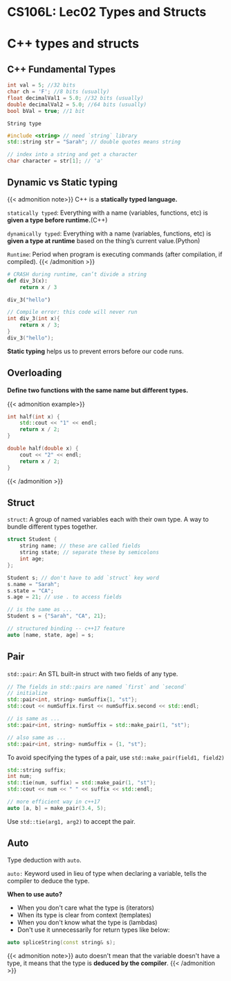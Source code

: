 # CS106L: Lec02 Types and Structs


<!--more-->

<meta name="referrer" content="no-referrer" />

# C++ types and structs

## C++ Fundamental Types
```cpp
int val = 5; //32 bits 
char ch = 'F'; //8 bits (usually) 
float decimalVal1 = 5.0; //32 bits (usually) 
double decimalVal2 = 5.0; //64 bits (usually) 
bool bVal = true; //1 bit
```

`String type`

```cpp
#include <string> // need `string` library
std::string str = "Sarah"; // double quotes means string

// index into a string and get a character
char character = str[1]; // 'a'
```

## Dynamic vs Static typing

{{< admonition note>}}
C++ is a **statically typed language.**

`statically typed`:
Everything with a name (variables, functions, etc) is **given a type before runtime.**(C++)

`dynamically typed`:
Everything with a name (variables, functions, etc) is **given a 
type at runtime** based on the thing’s current value.(Python)

`Runtime`:
Period when program is executing commands (after compilation, if compiled).
{{< /admonition >}}

```python
# CRASH during runtime, can’t divide a string
def div_3(x):
	return x / 3 

div_3("hello")
```

```cpp
// Compile error: this code will never run
int div_3(int x){
	return x / 3;
}
div_3("hello");
```

**Static typing** helps us to prevent errors before our code runs.

## Overloading

**Deﬁne two functions with the same name but diﬀerent types.**

{{< admonition example>}}
```cpp
int half(int x) { 
	std::cout << "1" << endl; 
	return x / 2;
}

double half(double x) {
	cout << "2" << endl;
	return x / 2;
}
```
{{< /admonition >}}

## Struct

`struct`: A group of named variables each with their own type. A way to bundle different types together.

```cpp
struct Student {
	string name; // these are called fields
	string state; // separate these by semicolons
	int age;
};

Student s; // don't have to add `struct` key word
s.name = "Sarah";
s.state = "CA";
s.age = 21; // use . to access fields

// is the same as ...
Student s = {"Sarah", "CA", 21};

// structured binding -- c++17 feature
auto [name, state, age] = s;
```

## Pair

`std::pair`: An STL built-in struct with two ﬁelds of any type.

```cpp
// The fields in std::pairs are named `first` and `second`
// initialize
std::pair<int, string> numSuffix{1, "st"};
std::cout << numSuffix.first << numSuffix.second << std::endl;

// is same as ...
std::pair<int, string> numSuffix = std::make_pair(1, "st");

// also same as ...
std::pair<int, string> numSuffix = {1, "st"};
```

To avoid specifying the types of a pair, use `std::make_pair(field1, field2)`

```cpp
std::string suffix;
int num;
std::tie(num, suffix) = std::make_pair(1, "st");
std::cout << num << " " << suffix << std::endl;

// more efficient way in c++17
auto [a, b] = make_pair(3.4, 5);
```

Use `std::tie(arg1, arg2)` to accept the pair.

## Auto

Type deduction with `auto`.

`auto:` Keyword used in lieu of type when declaring a variable, tells the compiler to deduce the type.

**When to use auto?**
- When you don't care what the type is (iterators)
- When its type is clear from context (templates)
- When you don't know what the type is (lambdas)
- Don't use it unnecessarily for return types like below:

```cpp
auto spliceString(const string& s);
```

{{< admonition note>}}
auto doesn't mean that the variable doesn't have a type, it means that the type is **deduced by the compiler**.
{{< /admonition >}}


